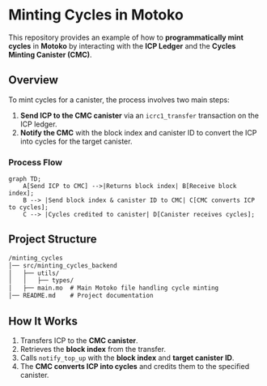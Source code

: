 # **Minting Cycles in Motoko**

This repository provides an example of how to **programmatically mint cycles** in **Motoko** by interacting with the **ICP Ledger** and the **Cycles Minting Canister (CMC)**.

## **Overview**

To mint cycles for a canister, the process involves two main steps:
1. **Send ICP to the CMC canister** via an `icrc1_transfer` transaction on the ICP ledger.
2. **Notify the CMC** with the block index and canister ID to convert the ICP into cycles for the target canister.

### **Process Flow**

```mermaid
graph TD;
    A[Send ICP to CMC] -->|Returns block index| B[Receive block index];
    B --> |Send block index & canister ID to CMC| C[CMC converts ICP to cycles];
    C --> |Cycles credited to canister| D[Canister receives cycles];
```

## **Project Structure**

```md
/minting_cycles
│── src/minting_cycles_backend
│   ├── utils/
│   │   ├── types/
│   ├── main.mo  # Main Motoko file handling cycle minting
│── README.md    # Project documentation
```

## **How It Works**

1. Transfers ICP to the **CMC canister**.
2. Retrieves the **block index** from the transfer.
3. Calls `notify_top_up` with the **block index** and **target canister ID**.
4. The **CMC converts ICP into cycles** and credits them to the specified canister.
